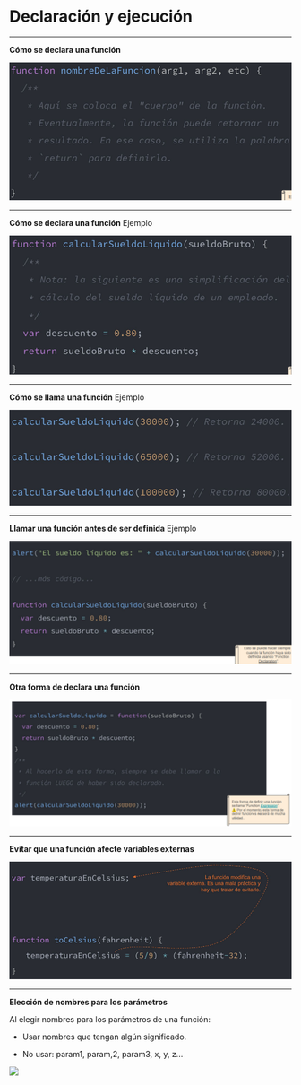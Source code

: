 <h1>Declaración y ejecución</h1>

----------------------------------------------------------------
**Cómo se declara una función**

![](https://github.com/lorecarreno/curso-preparacion-hack-academy/blob/main/images/Tema-3-funciones-declaracion-ejecucucion-1.png?raw=true)

----------------------------------------------------------------
**Cómo se declara una función** Ejemplo

![](https://github.com/lorecarreno/curso-preparacion-hack-academy/blob/main/images/Tema-3-funciones-declaracion-ejecucucion-2.png?raw=true)

----------------------------------------------------------------
**Cómo se llama una función** Ejemplo

![](https://github.com/lorecarreno/curso-preparacion-hack-academy/blob/main/images/Tema-3-funciones-declaracion-ejecucucion-3.png?raw=true)

----------------------------------------------------------------
**Llamar una función antes de ser definida** Ejemplo

![](https://github.com/lorecarreno/curso-preparacion-hack-academy/blob/main/images/Tema-3-funciones-declaracion-ejecucucion-4.png?raw=true)

----------------------------------------------------------------
**Otra forma de declara una función**

![](https://github.com/lorecarreno/curso-preparacion-hack-academy/blob/main/images/Tema-3-funciones-declaracion-ejecucucion-5.png?raw=true)

----------------------------------------------------------------
**Evitar que una función afecte variables externas**

![](https://github.com/lorecarreno/curso-preparacion-hack-academy/blob/main/images/Tema-3-funciones-declaracion-ejecucucion-6.png?raw=true)

----------------------------------------------------------------
**Elección de nombres para los parámetros**

Al elegir nombres para los parámetros de una función: 

 - Usar nombres que tengan algún significado.

 - No usar: param1, param,2, param3, x, y, z...

![](https://github.com/lorecarreno/curso-preparacion-hack-academy/blob/main/images/Tema-3>-funciones-declaracion-ejecucucion-7.png?raw=true)
